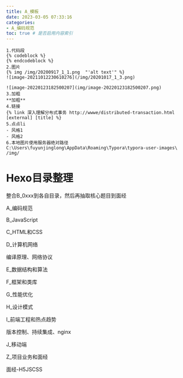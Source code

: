 ```yaml
---
title: A_模板
date: 2023-03-05 07:33:16
categories:
- A_编码规范
toc: true # 是否启用内容索引
---
```


```
1.代码段
{% codeblock %}
{% endcodeblock %}
2.图片
{% img /img/20200917_1_1.png  "'alt text'" %}   
![image-20211012230610276](/img/20201017_1_3.png)

![image-20220123182500207](img/image-20220123182500207.png)
3.加粗
**加粗**
4.链接
{% link 深入理解分布式事务 http://wwwe/distributed-transaction.html [external] [title] %}
5.点点li
- 风格1
- 风格2
6.本地图片使用服务器绝对路径
C:\Users\fuyunjinglong\AppData\Roaming\Typora\typora-user-images\
/img/
```

# Hexo目录整理

整合B_0xxx到各自目录，然后再抽取核心题目到面经

A_编码规范 

B_JavaScript

C_HTML和CSS

D_计算机网络

编译原理、网络协议

E_数据结构和算法

F_框架和类库

G_性能优化

H_设计模式

I_前端工程和热点趋势

版本控制、持续集成、nginx

J_移动端

Z_项目业务和面经

面经-H5JSCSS